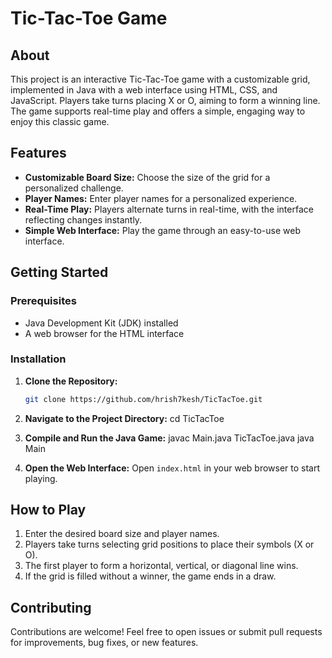 # Tic-Tac-Toe Game

## About

This project is an interactive Tic-Tac-Toe game with a customizable grid, implemented in Java with a web interface using HTML, CSS, and JavaScript. Players take turns placing X or O, aiming to form a winning line. The game supports real-time play and offers a simple, engaging way to enjoy this classic game.

## Features

- **Customizable Board Size:** Choose the size of the grid for a personalized challenge.
- **Player Names:** Enter player names for a personalized experience.
- **Real-Time Play:** Players alternate turns in real-time, with the interface reflecting changes instantly.
- **Simple Web Interface:** Play the game through an easy-to-use web interface.

## Getting Started

### Prerequisites

- Java Development Kit (JDK) installed
- A web browser for the HTML interface

### Installation

1. **Clone the Repository:**
   ```bash
   git clone https://github.com/hrish7kesh/TicTacToe.git

2. **Navigate to the Project Directory:**
  cd TicTacToe

3. **Compile and Run the Java Game:**
  javac Main.java TicTacToe.java
  java Main

4. **Open the Web Interface:**
Open `index.html` in your web browser to start playing.

## How to Play

1. Enter the desired board size and player names.
2. Players take turns selecting grid positions to place their symbols (X or O).
3. The first player to form a horizontal, vertical, or diagonal line wins.
4. If the grid is filled without a winner, the game ends in a draw.

## Contributing

Contributions are welcome! Feel free to open issues or submit pull requests for improvements, bug fixes, or new features.



